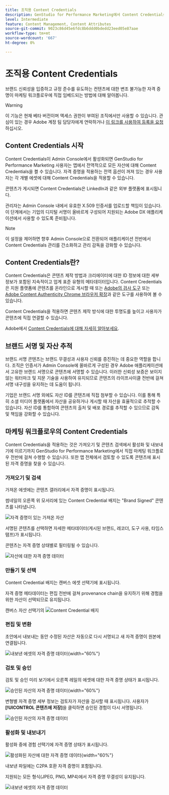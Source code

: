 ```yaml
---
title: 조직용 Content Credentials
description: GenStudio for Performance Marketing에서 Content Credentials을 적용하고 검토하는 방법에 대해 알아봅니다.
level: Intermediate
feature: Content Management, Content Attributes
source-git-commit: 9023c86d45e6fdc8b6ddd0bdedd23eed05e87aae
workflow-type: tm+mt
source-wordcount: '667'
ht-degree: 0%

---
```


# 조직용 Content Credentials

브랜드 신뢰성을 입증하고 규정 준수를 유도하는 컨텐츠에 대한 변조 불가능한 자격 증명이 마케팅 워크플로우에 직접 임베드되는 방법에 대해 알아봅니다.

>[!WARNING]
>
> 이 기능은 현재 베타 버전이며 액세스 권한이 부여된 조직에서만 사용할 수 있습니다. 관심이 있는 경우 Adobe 계정 팀 담당자에게 연락하거나 [이 링크를 사용하여 등록을 요청](https://www.feedbackprogram.adobe.com/c/a/5aWPEOthrDv22Mf9CyekOy?source=qr)하십시오.


## Content Credentials 시작

Content Credentials이 Admin Console에서 활성화되면 GenStudio for Performance Marketing 사용자는 앱에서 전역적으로 모든 자산에 대해 Content Credentials을 켤 수 있습니다. 자격 증명을 적용하는 전역 옵션이 꺼져 있는 경우 사용자는 각 개별 에셋에 대해 Content Credentials을 적용할 수 있습니다.

콘텐츠가 게시되면 Content Credentials은 LinkedIn과 같은 외부 플랫폼에 표시됩니다.

관리자는 Admin Console 내에서 유효한 X.509 인증서를 업로드할 책임이 있습니다. 이 단계에서는 기업의 디지털 서명이 올바르게 구성되어 지원되는 Adobe DX 애플리케이션에서 사용할 수 있도록 준비됩니다.

>[!NOTE]
>
>이 설정을 제어하면 향후 Admin Console으로 전환되어 애플리케이션 전반에서 Content Credentials 관리를 간소화하고 관리 감독을 강화할 수 있습니다.

## Content Credentials란? 

Content Credentials은 콘텐츠 제작 방법과 크리에이터에 대한 ID 정보에 대한 세부 정보가 포함된 지속적이고 업계 표준 유형의 메타데이터입니다. Content Credentials은 지원 플랫폼에 콘텐츠를 온라인으로 게시할 때 또는 [Adobe의 검사 도구](https://contentauthenticity.adobe.com/inspect) 또는 [Adobe Content Authenticity Chrome 브라우저 확장](https://helpx.adobe.com/creative-cloud/help/cai/adobe-content-authenticity-chrome-browser-extension.html)과 같은 도구를 사용하여 볼 수 있습니다.  

Content Credentials을 적용하면 콘텐츠 제작 방식에 대한 투명도를 높이고 사용자가 콘텐츠에 직접 연결할 수 있습니다.

Adobe에서 [Content Credentials에 대해 자세히 알아보세요](https://helpx.adobe.com/kr/creative-cloud/help/content-credentials.html).

## 브랜드 서명 및 자산 추적

브랜드 서명 콘텐츠는 브랜드 무결성과 사용자 신뢰를 증진하는 데 중요한 역할을 합니다. 조직은 인증서가 Admin Console에 올바르게 구성된 경우 Adobe 애플리케이션에서 고유한 브랜드 서명으로 콘텐츠에 서명할 수 있습니다. 이러한 신뢰성 보증은 보이지 않는 워터마크 및 지문 기술을 사용하여 유지되므로 콘텐츠의 라이프사이클 전반에 걸쳐 서명 내구성을 유지하는 데 도움이 됩니다.

기업은 브랜드 서명 외에도 자산 ID를 콘텐츠에 직접 첨부할 수 있습니다. 이를 통해 특히 소셜 미디어 플랫폼에서 자산을 공유하거나 게시할 때 자산을 효율적으로 추적할 수 있습니다. 자산 ID를 통합하여 콘텐츠의 출처 및 배포 경로를 추적할 수 있으므로 감독 및 책임을 강화할 수 있습니다.

## 마케팅 워크플로우의 Content Credentials

Content Credentials을 적용하는 것은 가져오기 및 콘텐츠 검색에서 활성화 및 내보내기에 이르기까지 GenStudio for Performance Marketing에서 직접 마케팅 워크플로우 전반에 걸쳐 수행할 수 있습니다. 또한 앱 전체에서 검토할 수 있도록 콘텐츠에 표시된 자격 증명을 찾을 수 있습니다.

### 가져오기 및 검색

가져온 에셋에는 콘텐츠 갤러리에서 자격 증명이 표시됩니다.

썸네일의 오른쪽 위 모서리에 있는 Content Credential 배지는 &quot;Brand Signed&quot; 콘텐츠를 나타냅니다.

![자격 증명이 있는 가져온 자산](./images/import-discovery1.png)

서명된 콘텐츠를 선택하면 자세한 메타데이터(게시된 브랜드, 레코더, 도구 사용, 타임스탬프)가 표시됩니다.

콘텐츠는 자격 증명 상태별로 필터링될 수 있습니다.

![자산에 대한 자격 증명 데이터](./images/import-discovery2.png)

### 만들기 및 선택

Content Credential 배지는 캔버스 에셋 선택기에 표시됩니다.

자격 증명 메타데이터는 편집 전반에 걸쳐 provenance chain을 유지하기 위해 경험을 위한 자산이 선택되므로 유지됩니다.

캔버스 자산 선택기의 ![Content Credential 배지](./images/creation-selection1.png)

### 편집 및 변환

초안에서 내보내는 동안 수정된 자산은 자동으로 다시 서명되고 새 자격 증명이 원본에 연결됩니다.

![내보낸 에셋의 자격 증명 데이터](./images/edit-and-transformation1.png){width="60%"}

### 검토 및 승인

검토 및 승인 미리 보기에서 오른쪽 레일의 에셋에 대한 자격 증명 상태가 표시됩니다.

![승인된 자산의 자격 증명 데이터](./images/review-and-approve1.png){width="60%"}

변형별 자격 증명 세부 정보는 검토자가 자산을 검사할 때 표시됩니다. 사용자가 **[!UICONTROL 콘텐츠에 저장]**&#x200B;을 클릭하면 승인된 경험이 다시 서명됩니다.

![승인된 자산의 자격 증명 데이터](./images/review-and-approve2.png)

### 활성화 및 내보내기

활성화 중에 경험 선택기에 자격 증명 상태가 표시됩니다.

![활성화된 자산에 대한 자격 증명 데이터](./images/activate-export1.png){width="60%"}

내보낸 파일에는 C2PA 호환 자격 증명이 포함됩니다.

지원되는 모든 형식(JPEG, PNG, MP4)에서 자격 증명 무결성이 유지됩니다.

![내보낸 에셋의 자격 증명 데이터](./images/activate-export2.png)

